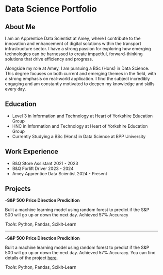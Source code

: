 # Data Science Portfolio
## About Me
I am an Apprentice Data Scientist at Amey, where I contribute to the innovation and enhancement of digital solutions within the transport infrastructure sector. I have a strong passion for exploring how emerging technologies can be harnessed to create impactful, forward-thinking solutions that drive efficiency and progress.

Alongside my role at Amey, I am pursuing a BSc (Hons) in Data Science. This degree focuses on both current and emerging themes in the field, with a strong emphasis on real-world application. I find the subject incredibly engaging and am constantly motivated to deepen my knowledge and skills every day.
## Education
- Level 3 in Information and Technology at Heart of Yorkshire Education Group  
- HNC in Information and Technology at Heart of Yorkshire Education Group  
- Currently Studying a BSc (Hons) in Data Science at BPP University
## Work Experience
- B&Q Store Assistant 2021 - 2023
- B&Q Forlift Driver 2023 - 2024
- Amey Apprentice Data Scientist 2024 - Present 
## Projects
-**S&P 500 Price Direction Predicition**

Bulit a machine learning model using random forest to predict if the S&P 500 will go up or down the next day. 
Achieved 57% Accuracy

*Tools:* Python, Pandas, Scikit-Learn

---

-**S&P 500 Price Direction Predicition**

Bulit a machine learning model using random forest to predict if the S&P 500 will go up or down the next day.
Achieved 57% Accuracy. You can find details of the project [here](https://github.com/ItZ2LEO/DigitalPortfolio/edit/main/Stock_Market_Predictions).

*Tools:* Python, Pandas, Scikit-Learn

